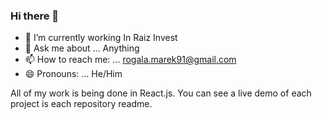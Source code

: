 ### Hi there 👋


- 🌱 I’m currently working In Raiz Invest
- 💬 Ask me about ... Anything
- 📫 How to reach me: ... rogala.marek91@gmail.com
- 😄 Pronouns: ... He/Him

All of my work is being done in React.js. You can see a live demo of each project is each repository readme. 

